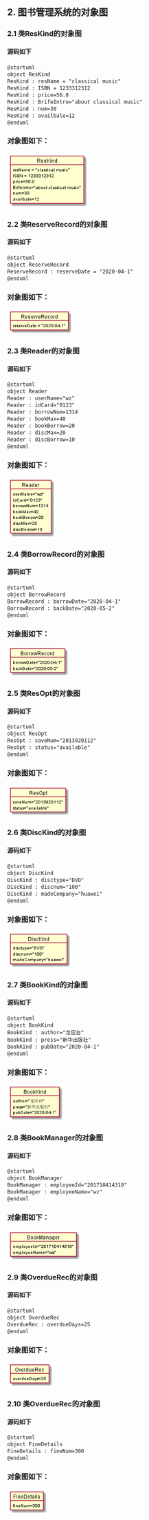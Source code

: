 ## 2. 图书管理系统的对象图

### 2.1 类ResKind的对象图

#### 源码如下
```puml
@startuml
object ResKind
ResKind : resName = "classical music"
ResKind : ISBN = 1233312312
ResKind : price=56.0
ResKind : BrifeIntro="about classical music"
ResKind : num=30
ResKind : availbale=12
@enduml
```

### 对象图如下：

![usecase](./img/ResKind.png)


### 2.2 类ReserveRecord的对象图

#### 源码如下
```puml
@startuml
object ReserveRecord
ReserveRecord : reserveDate = "2020-04-1"
@enduml
```

### 对象图如下：
![usecase](./img/ReserveRecord.png)


### 2.3 类Reader的对象图

#### 源码如下
```puml
@startuml
object Reader
Reader : userName="wz"
Reader : idCard="0123"
Reader : borrowNum=1314
Reader : bookMax=40
Reader : bookBorrow=20
Reader : discMax=20
Reader : discBorrow=10 
@enduml

```
### 对象图如下：
![usecase](./img/Reader.png)

### 2.4 类BorrowRecord的对象图

#### 源码如下
```puml
@startuml
object BorrowRecord
BorrowRecord : borrowDate="2020-04-1"
BorrowRecord : backDate="2020-05-2"
@enduml
```

### 对象图如下：
![usecase](./img/BorrowRecord.png)

### 2.5 类ResOpt的对象图

#### 源码如下
```puml
@startuml
object ResOpt
ResOpt : saveNum="2013920112"
ResOpt : status="available"
@enduml

```

### 对象图如下：
![usecase](./img/ResOpt.png)

### 2.6 类DiscKind的对象图

#### 源码如下
```puml
@startuml
object DiscKind
DiscKind : disctype="DVD"
DiscKind : discnum="100"
DiscKind : madeCompany="huawei"
@enduml

```

### 对象图如下：
![usecase](./img/DiscKind.png)


### 2.7 类BookKind的对象图

#### 源码如下
```puml
@startuml
object BookKind
BookKind : author="龙应台"
BookKind : press="新华出版社"
BookKind : pubDate="2020-04-1"
@enduml

```

### 对象图如下：
![usecase](./img/BookKind.png)


### 2.8 类BookManager的对象图

#### 源码如下
```puml
@startuml
object BookManager
BookManager : employeeId="201710414319"
BookManager : employeeName="wz"
@enduml
```

### 对象图如下：
![usecase](./img/BookManager.png)

### 2.9 类OverdueRec的对象图

#### 源码如下
```puml
@startuml
object OverdueRec
OverdueRec : overdueDays=25
@enduml

```

### 对象图如下：
![usecase](./img/OverdueRec.png)

### 2.10 类OverdueRec的对象图

#### 源码如下
```puml
@startuml
object FineDetails
FineDetails : fineNum=300
@enduml
```

### 对象图如下：
![usecase](./img/FineDetails.png)